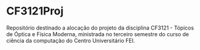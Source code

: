 # CF3121Proj
Repositório destinado a alocação do projeto da disciplina CF3121 - Tópicos de Óptica e Física Moderna, ministrada no terceiro semestre do curso de ciência da computação do Centro Universitário FEI.
